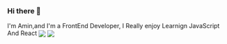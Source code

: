 ### Hi there 👋

I'm Amin,and I'm a FrontEnd Developer, I Really enjoy Learnign JavaScript And React
<a padding='10px' href="https://github.com/amin-da">
<img align="center" src="https://github-readme-stats.vercel.app/api?username=amin-da&show_icons=true&count_private=true&include_all_commits=true&theme=nightowl  " /></a>
<a padding='10px' href="https://github.com/amin-da">
  <img align="center" src="https://github-readme-stats.vercel.app/api/top-langs/?username=amin-da&layout=compact)](https://github.com/anuraghazra/github-readmestats&theme=nightowl" />

 </a>

